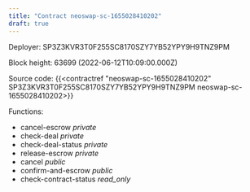 ```yaml
---
title: "Contract neoswap-sc-1655028410202"
draft: true
---
```

Deployer: SP3Z3KVR3T0F255SC8170SZY7YB52YPY9H9TNZ9PM


 



Block height: 63699 (2022-06-12T10:09:00.000Z)

Source code: {{<contractref "neoswap-sc-1655028410202" SP3Z3KVR3T0F255SC8170SZY7YB52YPY9H9TNZ9PM neoswap-sc-1655028410202>}}

Functions:

* cancel-escrow _private_
* check-deal _private_
* check-deal-status _private_
* release-escrow _private_
* cancel _public_
* confirm-and-escrow _public_
* check-contract-status _read_only_
